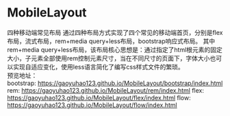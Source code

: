 # MobileLayout
四种移动端常见布局
通过四种布局方式实现了四个常见的移动端首页，分别是flex布局，流式布局，rem+media query+less布局，bootstrap响应式布局。
其中rem+media query+less布局，该布局核心思想是：通过指定了html根元素的固定大小，子元素全部使用rem控制元素尺寸，当在不同尺寸的页面下，字体大小也可以实现自适应变化，使用less语言简化了编写css样式文件的繁琐。<br/>
预览地址：<br/>
bootstrap: https://gaoyuhao123.github.io/MobileLayout/bootstrap/index.html
rem: https://gaoyuhao123.github.io/MobileLayout/rem/index.html
flex: https://gaoyuhao123.github.io/MobileLayout/flex/index.html
flow: https://gaoyuhao123.github.io/MobileLayout/flow/index.html
